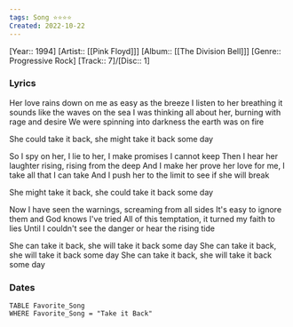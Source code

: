 ```yaml
---
tags: Song ⭐️⭐⭐⭐
Created: 2022-10-22
---
```

[Year:: 1994]
[Artist:: [[Pink Floyd]]]
[Album:: [[The Division Bell]]]
[Genre:: Progressive Rock]
[Track:: 7]/[Disc:: 1]
### Lyrics
Her love rains down on me as easy as the breeze
I listen to her breathing it sounds like the waves on the sea
I was thinking all about her, burning with rage and desire
We were spinning into darkness the earth was on fire

She could take it back, she might take it back some day

So I spy on her, I lie to her, I make promises I cannot keep
Then I hear her laughter rising, rising from the deep
And I make her prove her love for me, I take all that I can take
And I push her to the limit to see if she will break

She might take it back, she could take it back some day

Now I have seen the warnings, screaming from all sides
It's easy to ignore them and God knows I've tried
All of this temptation, it turned my faith to lies
Until I couldn't see the danger or hear the rising tide

She can take it back, she will take it back some day
She can take it back, she will take it back some day
She can take it back, she will take it back some day
### Dates
```dataview
TABLE Favorite_Song
WHERE Favorite_Song = "Take it Back"

```